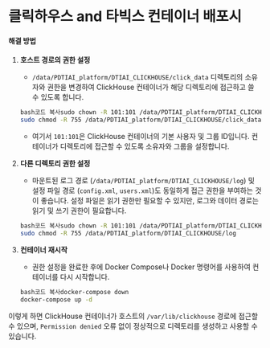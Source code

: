 # 클릭하우스 and 타빅스 컨테이너 배포시

#### 해결 방법

1.  **호스트 경로의 권한 설정**

    * `/data/PDTIAI_platform/DTIAI_CLICKHOUSE/click_data` 디렉토리의 소유자와 권한을 변경하여 ClickHouse 컨테이너가 해당 디렉토리에 접근하고 쓸 수 있도록 합니다.

    ```bash
    bash코드 복사sudo chown -R 101:101 /data/PDTIAI_platform/DTIAI_CLICKHOUSE/click_data
    sudo chmod -R 755 /data/PDTIAI_platform/DTIAI_CLICKHOUSE/click_data
    ```

    * 여기서 `101:101`은 ClickHouse 컨테이너의 기본 사용자 및 그룹 ID입니다. 컨테이너가 디렉토리에 접근할 수 있도록 소유자와 그룹을 설정합니다.
2.  **다른 디렉토리 권한 설정**

    * 마운트된 로그 경로 (`/data/PDTIAI_platform/DTIAI_CLICKHOUSE/log`) 및 설정 파일 경로 (`config.xml`, `users.xml`)도 동일하게 접근 권한을 부여하는 것이 좋습니다. 설정 파일은 읽기 권한만 필요할 수 있지만, 로그와 데이터 경로는 읽기 및 쓰기 권한이 필요합니다.

    ```bash
    bash코드 복사sudo chown -R 101:101 /data/PDTIAI_platform/DTIAI_CLICKHOUSE/log
    sudo chmod -R 755 /data/PDTIAI_platform/DTIAI_CLICKHOUSE/log
    ```
3.  **컨테이너 재시작**

    * 권한 설정을 완료한 후에 Docker Compose나 Docker 명령어를 사용하여 컨테이너를 다시 시작합니다.

    ```bash
    bash코드 복사docker-compose down
    docker-compose up -d
    ```

이렇게 하면 ClickHouse 컨테이너가 호스트의 `/var/lib/clickhouse` 경로에 접근할 수 있으며, `Permission denied` 오류 없이 정상적으로 디렉토리를 생성하고 사용할 수 있습니다.

